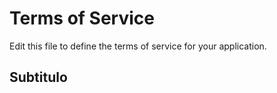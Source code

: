 # Terms of Service

Edit this file to define the terms of service for your application.

## Subtitulo ##
